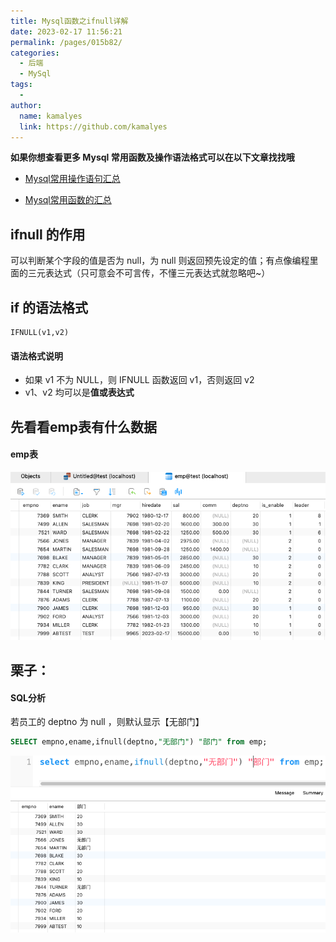 ```yaml
---
title: Mysql函数之ifnull详解
date: 2023-02-17 11:56:21
permalink: /pages/015b82/
categories:
  - 后端
  - MySql
tags:
  - 
author: 
  name: kamalyes
  link: https://github.com/kamalyes
---
```

**如果你想查看更多 Mysql 常用函数及操作语法格式可以在以下文章找找哦**

- [Mysql常用操作语句汇总](./59.Mysql常用操作语句汇总.md)

- [Mysql常用函数的汇总](./01.Mysql常用函数汇总.md)

ifnull 的作用
----------

可以判断某个字段的值是否为 null，为 null 则返回预先设定的值；有点像编程里面的三元表达式（只可意会不可言传，不懂三元表达式就忽略吧~）

if 的语法格式
--------

```
IFNULL(v1,v2)
```

#### 语法格式说明

*   如果 v1 不为 NULL，则 IFNULL 函数返回 v1，否则返回 v2
*   v1、v2 均可以是**值或表达式**

先看看emp表有什么数据
------------

#### emp表

![](https://raw.githubusercontent.com/kamalyes/image-bed/master/col//mysql/Snipaste_2023-02-17_12-15-52.png)

栗子：
---

#### SQL分析

若员工的 deptno 为 null ，则默认显示【无部门】

```sql
SELECT empno,ename,ifnull(deptno,"无部门") "部门" from emp;
```

![](https://raw.githubusercontent.com/kamalyes/image-bed/master/col//mysql/Snipaste_2023-02-17_12-22-13.png)
